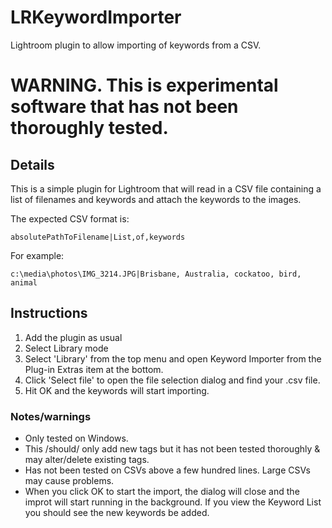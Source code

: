 # LRKeywordImporter
Lightroom plugin to allow importing of keywords from a CSV.

# WARNING. This is experimental software that has not been thoroughly tested. 

## Details

This is a  simple plugin for Lightroom that will read in a CSV file containing a list of filenames and keywords and attach the keywords to the images. 

The expected CSV format is: 

`absolutePathToFilename|List,of,keywords`

For example: 

`c:\media\photos\IMG_3214.JPG|Brisbane, Australia, cockatoo, bird, animal`

## Instructions

1. Add the plugin as usual
1. Select Library mode
1. Select 'Library' from the top menu and open Keyword Importer from the Plug-in Extras item at the bottom. 
1. Click 'Select file' to open the file selection dialog and find your .csv file. 
1. Hit OK and the keywords will start importing. 

### Notes/warnings

- Only tested on Windows. 
- This /should/ only add new tags but it has not been tested thoroughly & may alter/delete existing tags. 
- Has not been tested on CSVs above a few hundred lines. Large CSVs may cause problems.
- When you click OK to start the import, the dialog will close and the improt will start running in the background. If you view the Keyword List you should see the new keywords be added. 

